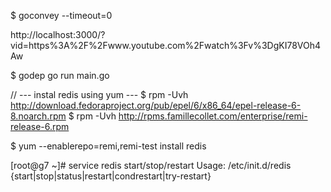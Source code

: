 $ goconvey --timeout=0

http://localhost:3000/?vid=https%3A%2F%2Fwww.youtube.com%2Fwatch%3Fv%3DgKI78VOh4Aw

$ godep go run main.go 


// --- instal redis using yum ---
$ rpm -Uvh http://download.fedoraproject.org/pub/epel/6/x86_64/epel-release-6-8.noarch.rpm
$ rpm -Uvh http://rpms.famillecollet.com/enterprise/remi-release-6.rpm

$ yum --enablerepo=remi,remi-test install redis

[root@g7 ~]# service redis start/stop/restart
Usage: /etc/init.d/redis {start|stop|status|restart|condrestart|try-restart}

